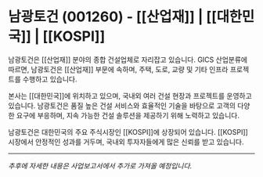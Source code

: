 # 남광토건 (001260) - [[산업재]] | [[대한민국]] | [[KOSPI]]

남광토건은 [[산업재]] 분야의 종합 건설업체로 자리잡고 있습니다. GICS 산업분류에 따르면, 남광토건은 [[산업재]] 부문에 속하며, 주택, 도로, 교량 및 기타 인프라 프로젝트를 수행하고 있습니다.

본사는 [[대한민국]]에 위치하고 있으며, 국내외 여러 건설 현장과 프로젝트를 운영하고 있습니다. 남광토건은 품질 높은 건설 서비스와 효율적인 기술을 바탕으로 고객의 다양한 요구에 부응하며, 지속 가능한 건설 솔루션을 제공하기 위해 노력하고 있습니다.

남광토건은 대한민국의 주요 주식시장인 [[KOSPI]]에 상장되어 있습니다. [[KOSPI]] 시장에서 안정적인 성과를 거두며, 국내외 투자자들에게 많은 신뢰를 받고 있습니다.

---

*추후에 자세한 내용은 사업보고서에서 추가로 가져올 예정입니다.*